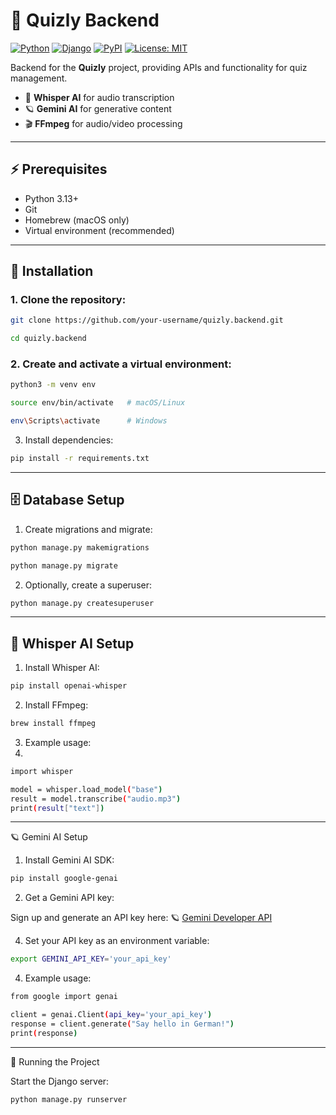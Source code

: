 # 🎯 Quizly Backend

[![Python](https://img.shields.io/badge/Python-3.13-blue?logo=python&logoColor=white)](https://www.python.org/)
[![Django](https://img.shields.io/badge/Django-5-green?logo=django&logoColor=white)](https://www.djangoproject.com/)
[![PyPI](https://img.shields.io/pypi/v/google-genai?label=Google%20GenAI)](https://pypi.org/project/google-genai/)
[![License: MIT](https://img.shields.io/badge/License-MIT-yellow.svg)](LICENSE)

Backend for the **Quizly** project, providing APIs and functionality for quiz management.

- 🤖 **Whisper AI** for audio transcription
- 🪐 **Gemini AI** for generative content
- 🎬 **FFmpeg** for audio/video processing

---

## ⚡ Prerequisites

- Python 3.13+
- Git
- Homebrew (macOS only)
- Virtual environment (recommended)

---

## 🚀 Installation

### 1. Clone the repository:

```bash
git clone https://github.com/your-username/quizly.backend.git
```
```bash
cd quizly.backend
```

### 2. Create and activate a virtual environment:

```bash
python3 -m venv env
```
```bash
source env/bin/activate   # macOS/Linux
```
```bash
env\Scripts\activate      # Windows
```
3. Install dependencies:
```bash
pip install -r requirements.txt

```
---

## 🗄 Database Setup

1. Create migrations and migrate:
```bash
python manage.py makemigrations
```
```bash
python manage.py migrate
```

2. Optionally, create a superuser:

```bash
python manage.py createsuperuser
```
---

## 🎤 Whisper AI Setup

1. Install Whisper AI:
   
```bash
pip install openai-whisper
```
2. Install FFmpeg:
   
```bash
brew install ffmpeg 
```

3. Example usage:
4. 
```bash
import whisper

model = whisper.load_model("base")
result = model.transcribe("audio.mp3")
print(result["text"])
```

---

🪐 Gemini AI Setup

1. Install Gemini AI SDK:
   
```bash
pip install google-genai
```
2. Get a Gemini API key:
   
Sign up and generate an API key here: 🪐 [Gemini Developer API](https://ai.google.dev/)  


4. Set your API key as an environment variable:
   
```bash
export GEMINI_API_KEY='your_api_key'
```

4. Example usage:
   
```bash
from google import genai

client = genai.Client(api_key='your_api_key')
response = client.generate("Say hello in German!")
print(response)
```

---
🏃 Running the Project

Start the Django server:
```bash
python manage.py runserver
```



